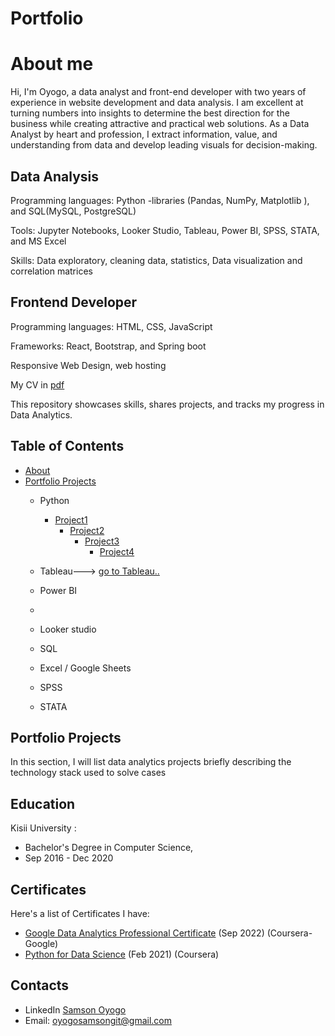 # Portfolio
# About me
Hi, I'm Oyogo, a data analyst and front-end developer with two years of experience in website development and data analysis. I am excellent at turning numbers into insights to determine the best direction for the business while creating attractive and practical web solutions. As a Data Analyst by heart and profession, I extract information, value, and understanding from data and develop leading visuals for decision-making.

## Data Analysis
Programming languages: Python -libraries (Pandas, NumPy, Matplotlib ), and SQL(MySQL, PostgreSQL)

Tools: Jupyter Notebooks, Looker Studio, Tableau, Power BI, SPSS, STATA, and MS Excel 

Skills: Data exploratory, cleaning data, statistics, Data visualization and correlation matrices
## Frontend Developer
Programming languages: HTML, CSS, JavaScript

Frameworks: React, Bootstrap, and Spring boot

Responsive Web Design, web hosting

My CV in [pdf](https://github.com/Samsyogo/Portfolio-DataAnalysis/blob/main/MATONGO_SAMSON-CV.pdf)

This repository showcases skills, shares projects, and tracks my progress in Data Analytics.
## Table of Contents
- [About](https://github.com/Samsyogo/Portfolio-DataAnalysis/edit/main/README.md#about-me)
- [Portfolio Projects]()
  - Python
    - [Project1]()
      - [Project2]()
        - [Project3]()
          - [Project4]()
      
 
  - Tableau---> [go to Tableau..]()
  - Power BI[]()
  - 
  - Looker studio []()
  
  - SQL[]()
  - Excel / Google Sheets
  - SPSS
  - STATA
      
## Portfolio Projects
In this section, I will list data analytics projects briefly describing the technology stack used to solve cases

## Education
Kisii University : 
 - Bachelor's Degree in Computer Science,
 - Sep 2016 - Dec 2020

## Certificates
 Here's a list of Certificates I have:
- [Google Data Analytics Professional Certificate]() (Sep 2022) (Coursera-Google)
- [Python for Data Science]() (Feb 2021) (Coursera)

## Contacts
- LinkedIn [Samson Oyogo](https://www.linkedin.com/in/samson-oyogo/)
- Email: oyogosamsongit@gmail.com
